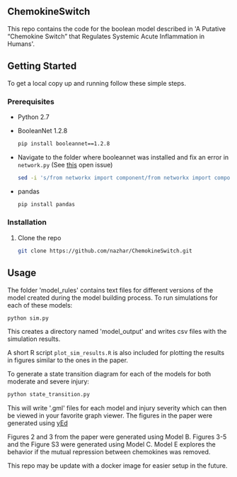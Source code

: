 
## ChemokineSwitch

This repo contains the code for the boolean model described in 'A Putative “Chemokine Switch” that Regulates Systemic Acute Inflammation in Humans'. 


## Getting Started
To get a local copy up and running follow these simple steps.

### Prerequisites

* Python 2.7

* BooleanNet 1.2.8
  ```sh
  pip install booleannet==1.2.8
  ```
* Navigate to the folder where booleannet was installed and fix an error in ```network.py``` (See [this](https://github.com/devAbnull/booleannet/issues/1) open issue)
  ```sh
  sed -i 's/from networkx import component/from networkx import components/g' /path/to/boolean2/network.py
  ```
* pandas
  ```sh
  pip install pandas
  ```

### Installation

1. Clone the repo
   ```sh
   git clone https://github.com/nazhar/ChemokineSwitch.git
   ```

## Usage

The folder 'model_rules' contains text files for different versions of the model created during the model building process. To run simulations for each of these models:
```sh 
python sim.py
``` 
This creates a directory named 'model_output' and writes csv files with the simulation results.

A short R script ```plot_sim_results.R``` is also included for plotting the results in figures similar to the ones in the paper.

To generate a state transition diagram for each of the models for both moderate and severe injury:

```sh 
python state_transition.py
```
This will write '.gml' files for each model and injury severity which can then be viewed in your favorite graph viewer. The figures in the paper were generated using [yEd](https://www.yworks.com/products/yed)

 
Figures 2 and 3 from the paper were generated using Model B. Figures 3-5 and the Figure S3 were generated using Model C. Model E explores the behavior if the mutual repression between chemokines was removed. 

This repo may be update with a docker image for easier setup in the future.
